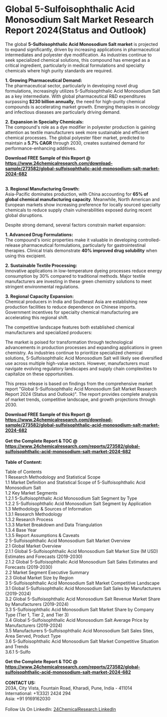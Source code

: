 <h1>Global 5-Sulfoisophthalic Acid Monosodium Salt Market Research Report 2024(Status and Outlook)</h1><p>The global <strong>5-Sulfoisophthalic Acid Monosodium Salt market</strong> is projected to expand significantly, driven by increasing applications in pharmaceutical intermediates and polyester dye modification. As industries continue to seek specialized chemical solutions, this compound has emerged as a critical ingredient, particularly in medical formulations and specialty chemicals where high purity standards are required.</p><p><strong>1. Growing Pharmaceutical Demand:</strong><br>
The pharmaceutical sector, particularly in developing novel drug formulations, increasingly utilizes 5-Sulfoisophthalic Acid Monosodium Salt as a key intermediate. With global pharmaceutical R&amp;D expenditures surpassing <strong>$230 billion annually</strong>, the need for high-purity chemical compounds is accelerating market growth. Emerging therapies in oncology and infectious diseases are particularly driving demand.</p><p><strong>2. Expansion in Specialty Chemicals:</strong><br>
The compound's role as a dye modifier in polyester production is gaining attention as textile manufacturers seek more sustainable and efficient chemical processes. The global polyester fiber market, predicted to maintain a <strong>5.7% CAGR</strong> through 2030, creates sustained demand for performance-enhancing additives.</p><div><b>Download FREE Sample of this Report @ 
            <a href="https://www.24chemicalresearch.com/download-sample/273582/global-sulfoisophthalic-acid-monosodium-salt-market-2024-682">
            https://www.24chemicalresearch.com/download-sample/273582/global-sulfoisophthalic-acid-monosodium-salt-market-2024-682</a></b></div><br><p><strong>3. Regional Manufacturing Growth:</strong><br>
Asia-Pacific dominates production, with China accounting for <strong>65% of global chemical manufacturing capacity</strong>. Meanwhile, North American and European markets show increasing preference for locally sourced specialty chemicals to reduce supply chain vulnerabilities exposed during recent global disruptions.</p><p>Despite strong demand, several factors constrain market expansion:</p><p><strong>1. Advanced Drug Formulations:</strong><br>
The compound's ionic properties make it valuable in developing controlled-release pharmaceutical formulations, particularly for gastrointestinal therapies. Clinical trials demonstrate <strong>40% improved drug solubility</strong> when using this excipient.</p><p><strong>2. Sustainable Textile Processing:</strong><br>
Innovative applications in low-temperature dyeing processes reduce energy consumption by 30% compared to traditional methods. Major textile manufacturers are investing in these green chemistry solutions to meet stringent environmental regulations.</p><p><strong>3. Regional Capacity Expansion:</strong><br>
Chemical producers in India and Southeast Asia are establishing new production facilities to reduce dependence on Chinese imports. Government incentives for specialty chemical manufacturing are accelerating this regional shift.</p><p>The competitive landscape features both established chemical manufacturers and specialized producers:</p><p>The market is poised for transformation through technological advancements in production processes and expanding applications in green chemistry. As industries continue to prioritize specialized chemical solutions, 5-Sulfoisophthalic Acid Monosodium Salt will likely see diversified use across multiple high-value sectors. However, manufacturers must navigate evolving regulatory landscapes and supply chain complexities to capitalize on these opportunities.</p><p>This press release is based on findings from the comprehensive market report "Global 5-Sulfoisophthalic Acid Monosodium Salt Market Research Report 2024 (Status and Outlook)". The report provides complete analysis of market trends, competitive landscape, and growth projections through 2030.</p><div><b>Download FREE Sample of this Report @ 
            <a href="https://www.24chemicalresearch.com/download-sample/273582/global-sulfoisophthalic-acid-monosodium-salt-market-2024-682">
            https://www.24chemicalresearch.com/download-sample/273582/global-sulfoisophthalic-acid-monosodium-salt-market-2024-682</a></b></div><br><div><b>Get the Complete Report & TOC @ 
            <a href="https://www.24chemicalresearch.com/reports/273582/global-sulfoisophthalic-acid-monosodium-salt-market-2024-682">
            https://www.24chemicalresearch.com/reports/273582/global-sulfoisophthalic-acid-monosodium-salt-market-2024-682</a></b></div><br>
            <b>Table of Content:</b><p>Table of Contents<br />
1 Research Methodology and Statistical Scope<br />
1.1 Market Definition and Statistical Scope of 5-Sulfoisophthalic Acid Monosodium Salt<br />
1.2 Key Market Segments<br />
1.2.1 5-Sulfoisophthalic Acid Monosodium Salt Segment by Type<br />
1.2.2 5-Sulfoisophthalic Acid Monosodium Salt Segment by Application<br />
1.3 Methodology & Sources of Information<br />
1.3.1 Research Methodology<br />
1.3.2 Research Process<br />
1.3.3 Market Breakdown and Data Triangulation<br />
1.3.4 Base Year<br />
1.3.5 Report Assumptions & Caveats<br />
2 5-Sulfoisophthalic Acid Monosodium Salt Market Overview<br />
2.1 Global Market Overview<br />
2.1.1 Global 5-Sulfoisophthalic Acid Monosodium Salt Market Size (M USD) Estimates and Forecasts (2019-2030)<br />
2.1.2 Global 5-Sulfoisophthalic Acid Monosodium Salt Sales Estimates and Forecasts (2019-2030)<br />
2.2 Market Segment Executive Summary<br />
2.3 Global Market Size by Region<br />
3 5-Sulfoisophthalic Acid Monosodium Salt Market Competitive Landscape<br />
3.1 Global 5-Sulfoisophthalic Acid Monosodium Salt Sales by Manufacturers (2019-2024)<br />
3.2 Global 5-Sulfoisophthalic Acid Monosodium Salt Revenue Market Share by Manufacturers (2019-2024)<br />
3.3 5-Sulfoisophthalic Acid Monosodium Salt Market Share by Company Type (Tier 1, Tier 2, and Tier 3)<br />
3.4 Global 5-Sulfoisophthalic Acid Monosodium Salt Average Price by Manufacturers (2019-2024)<br />
3.5 Manufacturers 5-Sulfoisophthalic Acid Monosodium Salt Sales Sites, Area Served, Product Type<br />
3.6 5-Sulfoisophthalic Acid Monosodium Salt Market Competitive Situation and Trends<br />
3.6.1 5-Sulfo</p><div><b>Get the Complete Report & TOC @ 
            <a href="https://www.24chemicalresearch.com/reports/273582/global-sulfoisophthalic-acid-monosodium-salt-market-2024-682">
            https://www.24chemicalresearch.com/reports/273582/global-sulfoisophthalic-acid-monosodium-salt-market-2024-682</a></b></div><br><b>CONTACT US:</b><br>
            203A, City Vista, Fountain Road, Kharadi, Pune, India - 411014<br>
            International: +1(332) 2424 294<br>
            Asia: +91 9169162030 <br><br>
            Follow Us On LinkedIn: <a href="https://www.linkedin.com/company/24chemicalresearch/">24ChemicalResearch LinkedIn</a>